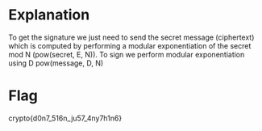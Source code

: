 # Explanation
To get the signature we just need to send the secret message (ciphertext) which is computed by performing a modular exponentiation of the secret mod N (pow(secret, E, N)). To sign we perform modular exponentiation using D pow(message, D, N)

# Flag
crypto{d0n7_516n_ju57_4ny7h1n6}